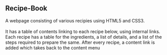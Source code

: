 ## Recipe-Book

  A webpage consisting of various recipies using HTML5 and CSS3.<br>  <br>
  It has a table of contents linking to each recipe below, using internal links. Each recipe has a table for the ingredients, a list of details, and a list of the steps required to prepare the same. After every  recipe, a content link is added which takes back to the content menu
  
  
 
